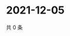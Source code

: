 # 2021-12-05

共 0 条

<!-- BEGIN WEIBO -->
<!-- 最后更新时间 Sun Dec 05 2021 14:10:30 GMT+0800 (China Standard Time) -->

<!-- END WEIBO -->
